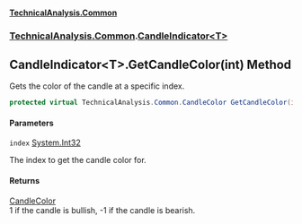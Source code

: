 #### [TechnicalAnalysis\.Common](Atypical.TechnicalAnalysis.Common.md 'Atypical\.TechnicalAnalysis\.Common')
### [TechnicalAnalysis\.Common](Atypical.TechnicalAnalysis.Common.md#TechnicalAnalysis.Common 'TechnicalAnalysis\.Common').[CandleIndicator&lt;T&gt;](CandleIndicator_T_.md 'TechnicalAnalysis\.Common\.CandleIndicator\<T\>')

## CandleIndicator\<T\>\.GetCandleColor\(int\) Method

Gets the color of the candle at a specific index\.

```csharp
protected virtual TechnicalAnalysis.Common.CandleColor GetCandleColor(int index);
```
#### Parameters

<a name='TechnicalAnalysis.Common.CandleIndicator_T_.GetCandleColor(int).index'></a>

`index` [System\.Int32](https://docs.microsoft.com/en-us/dotnet/api/System.Int32 'System\.Int32')

The index to get the candle color for\.

#### Returns
[CandleColor](CandleColor.md 'TechnicalAnalysis\.Common\.CandleColor')  
1 if the candle is bullish, \-1 if the candle is bearish\.